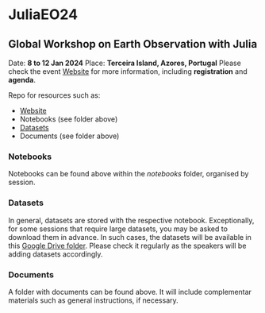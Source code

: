 # JuliaEO24
     
## Global Workshop on Earth Observation with Julia     
Date: **8 to 12 Jan 2024**
Place: **Terceira Island, Azores, Portugal**
Please check the event [Website](https://aircentre.github.io/JuliaEO24/) for more information, including **registration** and **agenda**.

Repo for resources such as:
 + [Website](https://aircentre.github.io/JuliaEO24/ "Up-to-date program")
 + Notebooks (see folder above)
 + [Datasets](https://drive.google.com/drive/folders/1BY_k4pBhcK7uNOo7jMW0hJT8FFug-YJm)
 + Documents (see folder above)

### Notebooks
Notebooks can be found above within the *notebooks* folder, organised by session.

### Datasets
In general, datasets are stored with the respective notebook. Exceptionally, for some sessions that require large datasets, you may be asked to download them in advance. In such cases, the datasets will be available in this [Google Drive folder](https://drive.google.com/drive/folders/1BY_k4pBhcK7uNOo7jMW0hJT8FFug-YJm). Please check it regularly as the speakers will be adding datasets accordingly.

### Documents
A folder with documents can be found above. It will include complementar materials such as general instructions, if necessary.